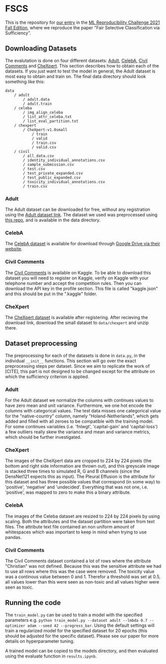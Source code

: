 # FSCS

This is the repository for [our entry](https://openreview.net/forum?id=HE3ei3f7hRt) in the [ML Reproducibility Challenge 2021 Fall Edition](https://paperswithcode.com/rc2021), where we reproduce the paper "Fair Selective Classification via Sufficiency". 

## Downloading Datasets
The evalutation is done on four different datasets: [Adult](https://archive.ics.uci.edu/ml/datasets/adult), [CelebA](http://mmlab.ie.cuhk.edu.hk/projects/CelebA.html), [Civil Comments](https://www.kaggle.com/c/jigsaw-unintended-bias-in-toxicity-classification/data) and [CheXpert](https://stanfordmlgroup.github.io/competitions/chexpert/). This section describes how to obtain each of the datasets. If you just want to test the model in general, the Adult dataset is most easy to obtain and train on. The final data directory should look something like this:
```
data
    / adult
        / adult.data
        / adult.train
    / celeba
        / img_align_celeba
        / list_attr_celeba.txt
        / list_eval_partition.txt
    / chexpert
        / CheXpert-v1.0small
            / train
            / valid
            / train.csv
            / valid.csv
    / civil
        / all_data.csv
        / identity_individual_annotations.csv
        / sample_submission.csv
        / test.csv
        / test_private_expanded.csv
        / test_public_expanded.csv
        / toxicity_individual_annotations.csv
        / train.csv

```

### Adult
The Adult dataset can be downloaded for free, without any registration using the [Adult dataset link](https://archive.ics.uci.edu/ml/datasets/adult). The dataset we used was preprocessed using [this repo](https://github.com/Trusted-AI/AIF360/blob/master/examples/demo_optim_preproc_adult.ipynb), and is available in the data directory.

### CelebA
The [CelebA dataset](http://mmlab.ie.cuhk.edu.hk/projects/CelebA.html) is available for download through [Google Drive via their website](https://mmlab.ie.cuhk.edu.hk/projects/CelebA.html). 

### Civil Comments
The [Civil Comments](https://www.kaggle.com/c/jigsaw-unintended-bias-in-toxicity-classification/data) is available on Kaggle. To be able to download this dataset you will need to register on Kaggle, verify on Kaggle with your telephone number and accept the competition rules. Then you can download the API key in the profile section. This file is called "kaggle.json" and this should be put in the ".kaggle" folder. 

### CheXpert
The [CheXpert dataset](https://stanfordmlgroup.github.io/competitions/chexpert/) is available after registering. After recieving the download link, download the small dataset to `data/chexpert` and unzip there.

## Dataset preprocessing
The preprocessing for each of the datasets is done in `data.py`, in the individual `__init__` functions. This section will go over the exact preprocessing steps per dataset. Since we aim to replicate the work of [CITE], this part is not designed to be changed except for the attribute on which the sufficiency criterion is applied.

### Adult
For the Adult dataset we normalize the columns with continues values to have zero mean and unit variance. Furthermore, we one hot encode the columns with categorical values. The test data misses one categorical value for the "native-country" column, namely "Holand-Netherlands", which gets added and filled with all zeroes to be compatible with the training model. For some continues variables (i.e. 'fnlwgt', 'capital-gain' and 'capital-loss') a few outliers really skew the variance and mean and variance metrics, which should be further investigated.

### CheXpert
The images of the CheXpert data are cropped to 224 by 224 pixels (the bottom and right side information are thrown out), and this greyscale image is stacked three times to simulated R, G and B channels (since the DensNet121 expects this as input). The Pleural Effusion is the attribute for this dataset and has three possible values that correspond (in some way) to 'positive', 'negative' and 'undecided'. Everything that was not one, i.e. 'positive', was mapped to zero to make this a binary attribute.

### CelebA
The images of the Celeba dataset are resized to 224 by 224 pixels by using scaling. Both the attributes and the dataset partition were taken from text files. The attribute text file contained an non uniform amount of whitespaces which was important to keep in mind when trying to use pandas. 

### Civil Comments
The Civil Comments dataset contained a lot of rows where the attribute "Christian" was not defined. Because this was the sensitive attribute we had to use all rows where this was the case were removed. The toxicity value was a continous value between 0 and 1. Therefor a threshold was set at 0.5, all values lower than this were seen as non-toxic and all values higher were seen as toxic. 


## Running the code
The `train_model.py` can be used to train a model with the specified parameters e.g. `python train_model.py --dataset adult --lmbda 0.7 --optimizer adam --seed 42 --progress_bar`. Using the default settings will train a regularized model for the specified dataset for 20 epochs (this should be adjusted for the specific dataset). Please see our paper for more details on hyperparameter tuning.

A trained model can be copied to the models directory, and then evaluated using the evaluate function in `results.ipynb`.
